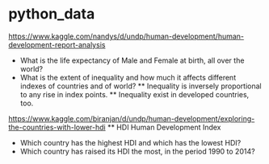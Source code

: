 # python_data

https://www.kaggle.com/nandys/d/undp/human-development/human-development-report-analysis
* What is the life expectancy of Male and Female at birth, all over the world?
* What is the extent of inequality and how much it affects different indexes of countries and of world?
** Inequality is inversely proportional to any rise in index points.
** Inequality exist in developed countries, too.

https://www.kaggle.com/biranjan/d/undp/human-development/exploring-the-countries-with-lower-hdi
**	HDI Human Development Index
*	Which country has the highest HDI and which has the lowest HDI? 
* Which country has raised its HDI the most, in the period 1990 to 2014?
